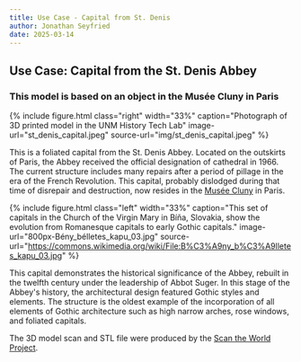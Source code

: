 ```yaml
---
title: Use Case - Capital from St. Denis
author: Jonathan Seyfried
date: 2025-03-14
---
```


<h2 class="section-heading">Use Case: Capital from the St. Denis Abbey</h2>
<h3 class="section-subheading text-muted">This model is based on an object in the Musée Cluny in Paris</h3>


{% include figure.html class="right" width="33%" caption="Photograph of 3D printed model in the UNM History Tech Lab" image-url="st_denis_capital.jpeg" source-url="img/st_denis_capital.jpeg" %}

This is a foliated capital from the St. Denis Abbey. Located on the outskirts of Paris, the Abbey received the official designation of cathedral in 1966. The current structure includes many repairs after a period of pillage in the era of the French Revolution. This capital, probably dislodged during that time of disrepair and destruction, now resides in the <a href="https://www.musee-moyenage.fr/collection/oeuvre/chapiteau-acanthe-et-tete.html">Musée Cluny</a> in Paris. 

{% include figure.html class="left" width="33%" caption="This set of capitals in the Church of the Virgin Mary in Bíňa, Slovakia, show the evolution from Romanesque capitals to early Gothic capitals." image-url="800px-Bény_bélletes_kapu_03.jpg" source-url="https://commons.wikimedia.org/wiki/File:B%C3%A9ny_b%C3%A9lletes_kapu_03.jpg" %}

This capital demonstrates the historical significance of the Abbey, rebuilt in the twelfth century under the leadership of Abbot Suger. In this stage of the Abbey's history, the architectural design featured Gothic styles and elements. The structure is the oldest example of the incorporation of all elements of Gothic architecture such as high narrow arches, rose windows, and foliated capitals. 

The 3D model scan and STL file were produced by the <a href="https://www.myminifactory.com/object/3d-print-capital-sculpted-heads-213398">Scan the World Project</a>.

